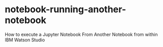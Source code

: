 # notebook-running-another-notebook
How to execute a Jupyter Notebook From Another Notebook from within IBM Watson Studio
